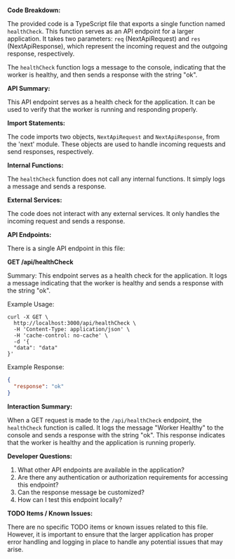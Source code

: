 **Code Breakdown:**

The provided code is a TypeScript file that exports a single function named `healthCheck`. This function serves as an API endpoint for a larger application. It takes two parameters: `req` (NextApiRequest) and `res` (NextApiResponse), which represent the incoming request and the outgoing response, respectively.

The `healthCheck` function logs a message to the console, indicating that the worker is healthy, and then sends a response with the string "ok".

**API Summary:**

This API endpoint serves as a health check for the application. It can be used to verify that the worker is running and responding properly.

**Import Statements:**

The code imports two objects, `NextApiRequest` and `NextApiResponse`, from the 'next' module. These objects are used to handle incoming requests and send responses, respectively.

**Internal Functions:**

The `healthCheck` function does not call any internal functions. It simply logs a message and sends a response.

**External Services:**

The code does not interact with any external services. It only handles the incoming request and sends a response.

**API Endpoints:**

There is a single API endpoint in this file:

**GET /api/healthCheck**

Summary: This endpoint serves as a health check for the application. It logs a message indicating that the worker is healthy and sends a response with the string "ok".

Example Usage:
```
curl -X GET \
  http://localhost:3000/api/healthCheck \
  -H 'Content-Type: application/json' \
  -H 'cache-control: no-cache' \
  -d '{
  "data": "data"
}'
```

Example Response:
```json
{
  "response": "ok"
}
```

**Interaction Summary:**

When a GET request is made to the `/api/healthCheck` endpoint, the `healthCheck` function is called. It logs the message "Worker Healthy" to the console and sends a response with the string "ok". This response indicates that the worker is healthy and the application is running properly.

**Developer Questions:**

1. What other API endpoints are available in the application?
2. Are there any authentication or authorization requirements for accessing this endpoint?
3. Can the response message be customized?
4. How can I test this endpoint locally?

**TODO Items / Known Issues:**

There are no specific TODO items or known issues related to this file. However, it is important to ensure that the larger application has proper error handling and logging in place to handle any potential issues that may arise.